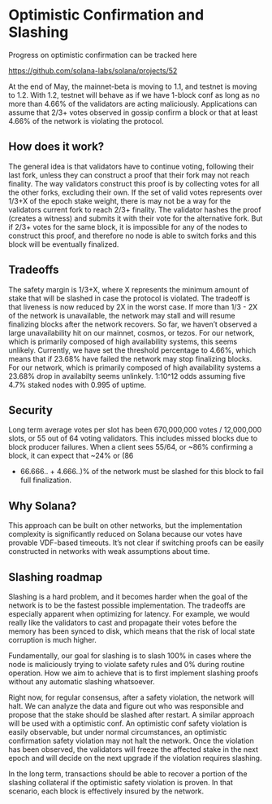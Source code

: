 # Optimistic Confirmation and Slashing

Progress on optimistic confirmation can be tracked here

https://github.com/solana-labs/solana/projects/52

At the end of May, the mainnet-beta is moving to 1.1, and testnet
is moving to 1.2. With 1.2, testnet will behave as if we have 1-block
conf as long as no more than 4.66% of the validators are acting
maliciously.  Applications can assume that 2/3+ votes observed in
gossip confirm a block or that at least 4.66% of the network is
violating the protocol.

## How does it work?

The general idea is that validators have to continue voting, following
their last fork, unless they can construct a proof that their fork
may not reach finality. The way validators construct this proof is
by collecting votes for all the other forks, excluding their own.
If the set of valid votes represents over 1/3+X of the epoch stake
weight, there is may not be a way for the validators current fork
to reach 2/3+ finality.  The validator hashes the proof (creates a
witness) and submits it with their vote for the alternative fork.
But if 2/3+ votes for the same block, it is impossible for any of
the nodes to construct this proof, and therefore no node is able
to switch forks and this block will be eventually finalized.


## Tradeoffs

The safety margin is 1/3+X, where X represents the minimum amount
of stake that will be slashed in case the protocol is violated. The
tradeoff is that liveness is now reduced by 2X in the worst case.
If more than 1/3 - 2X of the network is unavailable, the network
may stall and will resume finalizing blocks after the network
recovers.  So far, we haven’t observed a large unavailability hit
on our mainnet, cosmos, or tezos. For our network, which is primarily
composed of high availability systems, this seems unlikely. Currently,
we have set the threshold percentage to 4.66%, which means that if
23.68% have failed the network may stop finalizing blocks.  For our
network, which is primarily composed of high availability systems
a 23.68% drop in availabilty seems unlinkely.  1:10^12 odds assuming
five 4.7% staked nodes with 0.995 of uptime.

## Security

Long term average votes per slot has been 670,000,000 votes /
12,000,000 slots, or 55 out of 64 voting validators.  This includes
missed blocks due to block producer failures. When a client sees
55/64, or ~86% confirming a block, it can expect that ~24% or (86
- 66.666..  + 4.666..)% of the network must be slashed for this
block to fail full finalization.

## Why Solana?

This approach can be built on other networks, but the implementation
complexity is significantly reduced on Solana because our votes
have provable VDF-based timeouts. It’s not clear if switching proofs
can be easily constructed in networks with weak assumptions about
time.

## Slashing roadmap

Slashing is a hard problem, and it becomes harder when the goal of
the network is to be the fastest possible implementation. The
tradeoffs are especially apparent when optimizing for latency. For
example, we would really like the validators to cast and propagate
their votes before the memory has been synced to disk, which means
that the risk of local state corruption is much higher.

Fundamentally, our goal for slashing is to slash 100% in cases where
the node is maliciously trying to violate safety rules and 0% during
routine operation. How we aim to achieve that is to first implement
slashing proofs without any automatic slashing whatsoever.

Right now, for regular consensus, after a safety violation, the
network will halt. We can analyze the data and figure out who was
responsible and propose that the stake should be slashed after
restart. A similar approach will be used with a optimistic conf.
An optimistic conf safety violation is easily observable, but under
normal circumstances, an optimistic confirmation safety violation
may not halt the network. Once the violation has been observed, the
validators will freeze the affected stake in the next epoch and
will decide on the next upgrade if the violation requires slashing.

In the long term, transactions should be able to recover a portion
of the slashing collateral if the optimistic safety violation is
proven. In that scenario, each block is effectively insured by the
network.
